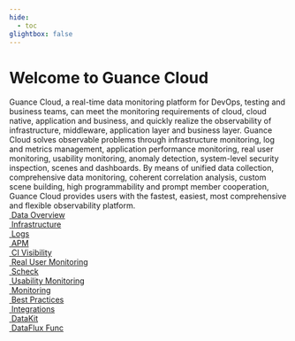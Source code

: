 ```yaml
---
hide:
  - toc
glightbox: false
---
```

# <div class="homepage-title">Welcome to Guance Cloud</div>
<div class="homepage">
  <div class="title">
    Guance Cloud, a real-time data monitoring platform for DevOps, testing and business teams, can meet the monitoring requirements of cloud, cloud native, application and business, and quickly realize the observability of infrastructure, middleware, application layer and business layer. Guance Cloud solves observable problems through infrastructure monitoring, log and metrics management, application performance monitoring, real user monitoring, usability monitoring, anomaly detection, system-level security inspection, scenes and dashboards. By means of unified data collection, comprehensive data monitoring, coherent correlation analysis, custom scene building, high programmability and prompt member cooperation, Guance Cloud provides users with the fastest, easiest, most comprehensive and flexible observability platform.
  </div>
  <div class="content">
    <div class="content-top">
      <a href="/scene" class="content-item">
        <div class="item-content">
          <img src='assets/images/homepage/scene.png' alt="" />
          <span>Data Overview</span>
        </div>
      </a>
      <a href="/infrastructure" class="content-item">
        <div class="item-content">
          <img src='assets/images/homepage/infrastructure.png' alt="" />
          <span>Infrastructure</span>
        </div>
      </a>
      <a href="/logs" class="content-item">
        <div class="item-content">
          <img src='assets/images/homepage/logs.png' alt="" />
          <span>Logs</span>
        </div>
      </a>
      <a href="/application-performance-monitoring" class="content-item">
        <div class="item-content">
          <img src='assets/images/homepage/application-performance-monitoring.png' alt="" />
          <span>APM</span>
        </div>
      </a>
    </div>
    <div class="content-mid">
      <a href="/ci-visibility" class="content-item">
        <div class="item-content">
          <img src='assets/images/homepage/ci-visibility.png' alt="" />
          <span>CI Visibility</span>
        </div>
      </a>
      <a href="/real-user-monitoring" class="content-item">
        <div class="item-content">
          <img src='assets/images/homepage/real-user-monitoring.png' alt="" />
          <span>Real User Monitoring</span>
        </div>
      </a>
      <a href="/scheck" class="content-item">
        <div class="item-content">
          <img src='assets/images/homepage/scheck.png' alt="" />
          <span>Scheck</span>
        </div>
      </a>
      <a href="/usability-monitoring" class="content-item">
        <div class="item-content">
          <img src='assets/images/homepage/usability-monitoring.png' alt="" />
          <span>Usability Monitoring</span>
        </div>
      </a>
      <a href="/monitoring" class="content-item">
        <div class="item-content">
          <img src='assets/images/homepage/monitoring.png' alt="" />
          <span>Monitoring</span>
        </div>
      </a>
    </div>
    <div class="content-bottom">
      <a href="/best-practices" class="content-item">
        <div class="item-content">
          <img src='assets/images/homepage/best-practices.png' alt="" />
          <span>Best Practices</span>
        </div>
      </a>
      <a href="/integrations" class="content-item">
        <div class="item-content">
          <img src='assets/images/homepage/integrations.png' alt="" />
          <span>Integrations</span>
        </div>
      </a>
      <a href="/datakit" class="content-item">
        <div class="item-content">
          <img src='assets/images/homepage/datakit.png' alt="" />
          <span>DataKit</span>
        </div>
      </a>
      <a href="/dataflux-func/quick-start" class="content-item">
        <div class="item-content">
          <img src='assets/images/homepage/func.png' alt="" />
          <span>DataFlux Func</span>
        </div>
      </a>
    </div>
  </div>
</div>